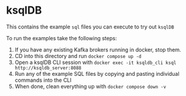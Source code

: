 # ksqlDB

This contains the example `sql` files you can execute to try out `ksqlDB`

To run the examples take the following steps:

1. If you have any existing Kafka brokers running in docker, stop them.
2. CD into this directory and run `docker compose up -d`
3. Open a ksqlDB CLI session with `docker exec -it ksqldb_cli ksql http://ksqldb_server:8088`
4. Run any of the example SQL files by copying and pasting individual commands into the CLI
5. When done, clean everything up with `docker compose down -v`